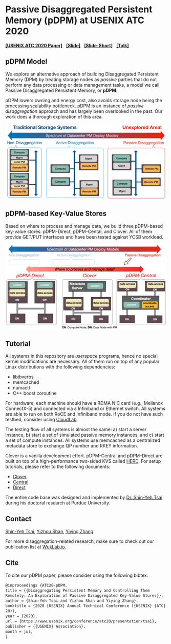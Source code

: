 # Passive Disaggregated Persistent Memory (pDPM) at USENIX ATC 2020

[**[USENIX ATC 2020 Paper]**](https://www.usenix.org/conference/atc20/presentation/tsai)  &nbsp;
[**[Slide]**](./Documentation/ATC20-pDPM-slides.pdf)  &nbsp;
[**[Slide-Short]**](./Documentation/ATC20-pDPM-slides-short.pdf) &nbsp;
[**[Talk]**](https://www.usenix.org/conference/atc20/presentation/tsai)

## pDPM Model

We explore an alternative approach of building Disaggregated Persistent Memory (DPM) by treating storage nodes as _passive_ parties that do not perform any data processing or data management tasks, a model we call Passive Disaggregated Persistent Memory, or __pDPM__.

pDPM lowers owning and energy cost, also avoids storage node being the processing scalability bottleneck. pDPM is an instance of _passive disaggregation_ approach and has largely been overlooked in the past. Our work does a thorough exploration of this area.

<p align="center">
<img src="./Documentation/disaggregation-research-spectrum.png" >
</p>

## pDPM-based Key-Value Stores

Based on where to process and manage data, we build three pDPM-based key-value stores: pDPM-Direct, pDPM-Cental, and Clover. All of them provide GET/PUT interfaces and have been tested against YCSB workload.

<!-- Both pDPM-Direct and pDPM-Central are developed based on [HERD](https://github.com/efficient/rdma_bench/tree/master/herd). -->

<p align="center">
<img src="./Documentation/pDPM-systems.png" >
</p>

## Tutorial

All systems in this repository are _userspace_ programs, hence no special kernel modifications are necessary. All of them run on top of any popular Linux distributions with the following dependencies:
- libibverbs
- memcached
- numactl
- C++ boost coroutine

For hardware, each machine should have a RDMA NIC card (e.g., Mellanox ConnectX-5) and connected via a Infiniband or Ethernet switch. All systems are able to run on both RoCE and Infiniband mode. If you do not have such testbed, consider using [CloudLab](https://www.cloudlab.us/).

The testing flow of all systems is almost the same: a) start a server instance, b) start a set of simulated passive memory instances, and c) start a set of compute instances. All systems use memcached as a centralized metadata store to exchange QP number and RKEY information.

Clover is a vanilla development effort. pDPM-Central and pDPM-Direct are built on top of a high-performance two-sided KVS called [HERD](https://github.com/efficient/rdma_bench/tree/master/herd). For setup tutorials, please refer to the following documents:
- [Clover](./Documentation/clover.md)
- [Central](./Documentation/central.md)
- [Direct](./Documentation/direct.md)

The entire code base was designed and implemented by [Dr. Shin-Yeh Tsai](https://www.cs.purdue.edu/homes/tsai46/) during his doctoral research at Purdue University.

## Contact

[Shin-Yeh Tsai](https://www.cs.purdue.edu/homes/tsai46/),
[Yizhou Shan](http://lastweek.io),
[Yiying Zhang](https://cseweb.ucsd.edu/~yiying/).

For more disaggregation-related research, make sure to check out our publication list at [WukLab.io](http://wuklab.io).

## Cite

To cite our pDPM paper, please consider using the following bibtex:

```
@inproceedings {ATC20-pDPM,
title = {{Disaggregating Persistent Memory and Controlling Them Remotely: An Exploration of Passive Disaggregated Key-Value Stores}},
author = {Shin-Yeh Tsai and Yizhou Shan and Yiying Zhang},
booktitle = {2020 {USENIX} Annual Technical Conference ({USENIX} {ATC} 20)},
year = {2020},
url = {https://www.usenix.org/conference/atc20/presentation/tsai},
publisher = {{USENIX} Association},
month = jul,
}
```
